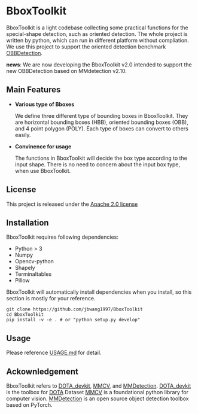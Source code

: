 # BboxToolkit

BboxToolkit is a light codebase collecting some practical functions for the special-shape detection, such as oriented detection.
The whole project is written by python, which can run in different platform without compliation. 
We use this project to support the oriented detection benchmark [OBBDetection](http://github.com/jbwang1997/OBBDetection).

**news**: We are now developing the BboxToolkit v2.0 intended to support the new OBBDetection based on MMdetection v2.10.

## Main Features

- **Various type of Bboxes**

    We define three different type of bounding boxes in BboxToolkit. They are horizontal bounding boxes (HBB), oriented bounding boxes (OBB), and 4 point polygon (POLY). Each type of boxes can convert to others easily.

- **Convinence for usage**

    The functions in BboxToolkit will decide the box type according to the input shape. There is no need to concern about the input box type, when use BboxToolkit.

## License

This project is released under the [Apache 2.0 license](LICENSE)

## Installation

BboxToolkit requires following dependencies:

+ Python > 3
+ Numpy
+ Opencv-python
+ Shapely
+ Terminaltables
+ Pillow

BboxToolkit will automatically install dependencies when you install, so this section is mostly for your reference.

```shell
git clone https://github.com/jbwang1997/BboxToolkit
cd BboxToolkit
pip install -v -e . # or "python setup.py develop"
```

## Usage

Please reference [USAGE.md](USAGE.md) for detail.

## Ackownledgement

BboxToolkit refers to [DOTA_devkit](https://github.com/CAPTAIN-WHU/DOTA_devkit), [MMCV](https://github.com/open-mmlab/mmcv), and [MMDetection](https://github.com/open-mmlab/mmdetection). [DOTA_devkit](https://github.com/CAPTAIN-WHU/DOTA_devkit) is the toolbox for [DOTA](https://arxiv.org/abs/1711.10398) Dataset [MMCV](https://github.com/open-mmlab/mmcv) is a foundational python library for computer vision. [MMDetection](https://github.com/open-mmlab/mmdetection) is an open source object detection toolbox based on PyTorch.
